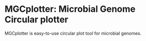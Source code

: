 # MGCplotter: Microbial Genome Circular plotter

MGCplotter is easy-to-use circular plot tool for microbial genomes.

